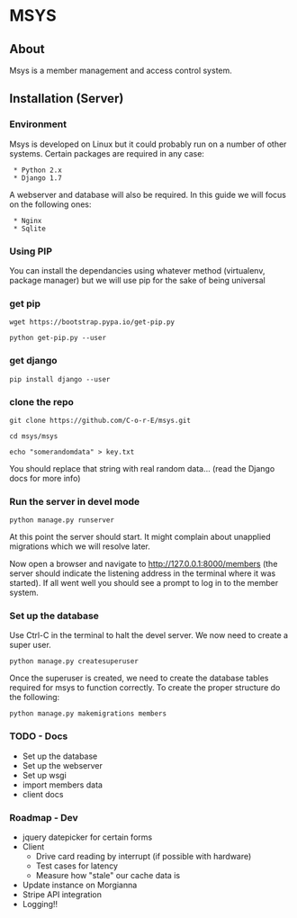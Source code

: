 # MSYS

## About

Msys is a member management and access control system.

## Installation (Server)

### Environment

Msys is developed on Linux but it could probably run on a number of other systems. Certain packages are required in any case:

	 * Python 2.x
 	 * Django 1.7

A webserver and database will also be required. In this guide we will focus on the following ones:

     * Nginx
 	 * Sqlite


### Using PIP

You can install the dependancies using whatever method (virtualenv, package manager) but we will use pip for the sake of being universal

### get pip

```
wget https://bootstrap.pypa.io/get-pip.py
```

```
python get-pip.py --user
```

### get django

```
pip install django --user
```

### clone the repo

```
git clone https://github.com/C-o-r-E/msys.git
```

```
cd msys/msys
```

```
echo "somerandomdata" > key.txt
```

You should replace that string with real random data... (read the Django docs for more info)

### Run the server in devel mode

```
python manage.py runserver
```

At this point the server should start. It might complain about unapplied migrations which we will resolve later.

Now open a browser and navigate to http://127.0.0.1:8000/members (the server should indicate the listening address in the terminal where it was started). If all went well you should see a prompt to log in to the member system.

### Set up the database

Use Ctrl-C in the terminal to halt the devel server. We now need to create a super user.

```
python manage.py createsuperuser
```

Once the superuser is created, we need to create the database tables required for msys to function correctly. To create the proper structure do the following:

```
python manage.py makemigrations members
```




### TODO - Docs

* Set up the database
* Set up the webserver
* Set up wsgi
* import members data
* client docs


### Roadmap - Dev

* jquery datepicker for certain forms
* Client
    * Drive card reading by interrupt (if possible with hardware)
    * Test cases for latency
    * Measure how "stale" our cache data is
* Update instance on Morgianna
* Stripe API integration
* Logging!!
    

